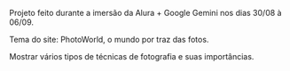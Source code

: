Projeto feito durante a imersão da Alura + Google Gemini nos dias 30/08 à 06/09.

Tema do site: PhotoWorld, o mundo por traz das fotos.

Mostrar vários tipos de técnicas de fotografia e suas importâncias.
